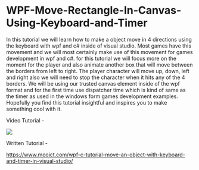 # WPF-Move-Rectangle-In-Canvas-Using-Keyboard-and-Timer

In this tutorial we will learn how to make a object move in 4 directions using the keyboard with wpf and c# inside of visual studio. Most games have this movement and we will most certainly make use of this movement for games development in wpf and c#. for this tutorial we will focus more on the moment for the player and also animate another box that will move between the borders from left to right. The player character will move up, down, left and right also we will need to stop the character when it hits any of the 4 borders. We will be using our trusted canvas element inside of the wpf format and for the first time use dispatcher time which is kind of same as the timer as used in the windows form games development examples. Hopefully you find this tutorial insightful and inspires you to make something cool with it. 

Video Tutorial - 

[![](http://img.youtube.com/vi/kSoVL6MuL5o/0.jpg)](http://www.youtube.com/watch?v=kSoVL6MuL5o "MOO ICT Move Rectangles with Keyboard Events and Timer events in visual studio")


Written Tutorial - 

https://www.mooict.com/wpf-c-tutorial-move-an-object-with-keyboard-and-timer-in-visual-studio/
